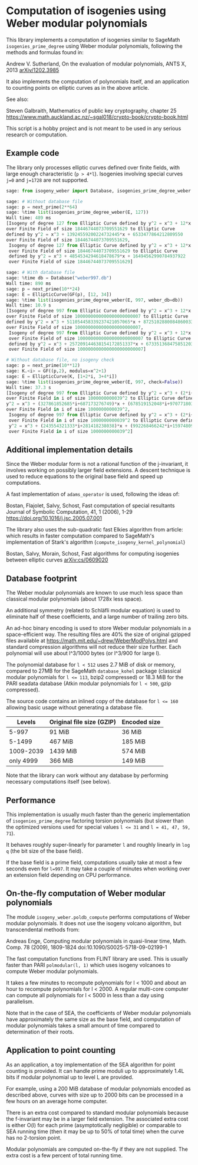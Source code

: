 # Computation of isogenies using Weber modular polynomials

This library implements a computation of isogenies
similar to SageMath `isogenies_prime_degree`
using Weber modular polynomials, following the methods and formulas
found in:

Andrew V. Sutherland, On the evaluation of modular polynomials,
ANTS X, 2013 [arXiv/1202.3985](https://arxiv.org/abs/1202.3985)

It also implements the computation of polynomials itself, and
an application to counting points on elliptic curves as in the above
article.

See also:

Steven Galbraith, Mathematics of public key cryptography, chapter 25
https://www.math.auckland.ac.nz/~sgal018/crypto-book/crypto-book.html

This script is a hobby project and is not meant to be used
in any serious research or computation.

## Example code

The library only processes elliptic curves defined over finite fields,
with large enough characteristic (`p > 4*l`). Isogenies involving
special curves `j=0` and `j=1728` are not supported.

```python
sage: from isogeny_weber import Database, isogenies_prime_degree_weber

sage: # Without database file
sage: p = next_prime(2**64)
sage: %time list(isogenies_prime_degree_weber(E, 127))
Wall time: 489 ms
[Isogeny of degree 127 from Elliptic Curve defined by y^2 = x^3 + 12*x + 34
over Finite Field of size 18446744073709551629 to Elliptic Curve
defined by y^2 = x^3 + 13924559200224732445*x + 6533477864212809550
over Finite Field of size 18446744073709551629,
 Isogeny of degree 127 from Elliptic Curve defined by y^2 = x^3 + 12*x + 34
 over Finite Field of size 18446744073709551629 to Elliptic Curve
 defined by y^2 = x^3 + 4854534294618478679*x + 16494562990784937922
 over Finite Field of size 18446744073709551629]

sage: # With database file
sage: %time db = Database("weber997.db")
Wall time: 890 ms
sage: p = next_prime(10**24)
sage: E = EllipticCurve(GF(p), [12, 34])
sage: %time list(isogenies_prime_degree_weber(E, 997, weber_db=db))
Wall time: 10.9 s
[Isogeny of degree 997 from Elliptic Curve defined by y^2 = x^3 + 12*x + 34
over Finite Field of size 1000000000000000000000007 to Elliptic Curve
defined by y^2 = x^3 + 511054458339237421057065*x + 872510288008486003302584
over Finite Field of size 1000000000000000000000007,
 Isogeny of degree 997 from Elliptic Curve defined by y^2 = x^3 + 12*x + 34
 over Finite Field of size 1000000000000000000000007 to Elliptic Curve
 defined by y^2 = x^3 + 257209144638154172851337*x + 673351368475851203522052
 over Finite Field of size 1000000000000000000000007]

# Without database file, no isogeny check
sage: p = next_prime(10**12)
sage: K.<i> = GF((p,2), modulus=x^2+1)
sage: E = EllipticCurve(K, [1+2*i, 3+4*i])
sage: %time list(isogenies_prime_degree_weber(E, 997, check=False))
Wall time: 37.3 s
[Isogeny of degree 997 from Elliptic Curve defined by y^2 = x^3 + (2*i+1)*x + (4*i+3)
over Finite Field in i of size 1000000000039^2 to Elliptic Curve defined by
y^2 = x^3 + (327861852685*i+687173276749)*x + (678519152048*i+970771803563)
over Finite Field in i of size 1000000000039^2,
 Isogeny of degree 997 from Elliptic Curve defined by y^2 = x^3 + (2*i+1)*x + (4*i+3)
 over Finite Field in i of size 1000000000039^2 to Elliptic Curve defined by
 y^2 = x^3 + (243554321333*i+281418238038)*x + (992268466242*i+159748093203)
 over Finite Field in i of size 1000000000039^2]
```

## Additional implementation details

Since the Weber modular form is not a rational function of
the j-invariant, it involves working on possibly larger field extensions.
A descent technique is used to reduce equations to the original
base field and speed up computations.

A fast implementation of `adams_operator` is used, following the
ideas of:

Bostan, Flajolet, Salvy, Schost, Fast computation of special resultants
Journal of Symbolic Computation, 41, 1 (2006), 1-29
https://doi.org/10.1016/j.jsc.2005.07.001

The library also uses the sub-quadratic fast Elkies algorithm from article:
which results in faster computation compared to SageMath's implementation
of Stark's algorithm (`compute_isogeny_kernel_polynomial`)

Bostan, Salvy, Morain, Schost, Fast algorithms for computing isogenies between elliptic curves
[arXiv:cs/0609020](https://arxiv.org/pdf/cs/0609020.pdf)

## Database footprint

The Weber modular polynomials are known to use much less
space than classical modular polynomials (about 1728x less space).

An additional symmetry (related to Schläfli modular equation)
is used to eliminate half of these coefficients, and a large
number of trailing zero bits.

An ad-hoc binary encoding is used to store Weber modular
polynomials in a space-efficient way. The resulting files
are 40% the size of original gzipped files available at
https://math.mit.edu/~drew/WeberModPolys.html
and standard compression algorithms will not reduce their size
further. Each polynomial will use about l^3/1000 bytes
(or l^3/900 for large l).

The polynomial database for `l < 512` uses 2.7 MiB of disk or memory,
compared to 27MB for the SageMath `database_kohel` package
(classical modular polynomials for `l <= 113`, bzip2 compressed)
or 18.3 MiB for the PARI seadata database (Atkin modular polynomials
for `l < 500`, gzip compressed).

The source code contains an inlined copy of the database for
`l <= 160` allowing basic usage without generating a database
file.

| Levels | Original file size (GZIP) | Encoded size |
| ------ | ------------------------- | ------------ |
| 5-997 | 91 MiB | 36 MiB |
| 5-1499 | 467 MiB | 185 MiB |
| 1009-2039 | 1439 MiB | 574 MiB |
| only 4999 | 366 MiB | 149 MiB |

Note that the library can work without any database
by performing necessary computations itself (see below).

## Performance

This implementation is usually much faster than the generic
implementation of `isogenies_prime_degree` factoring torsion
polynomials (but slower than the optimized versions
used for special values `l <= 31` and `l = 41, 47, 59, 71`).

It behaves roughly super-linearly for parameter `l`
and roughly linearly in `log q` (the bit size of the base field).

If the base field is a prime field, computations usually take
at most a few seconds even for `l=997`. It may take a couple of minutes
when working over an extension field depending on CPU performance.

## On-the-fly computation of Weber modular polynomials

The module `isogeny_weber.poldb_compute` performs computations
of Weber modular polynomials. It does not use the isogeny volcano
algorithm, but transcendental methods from:

Andreas Enge, Computing modular polynomials in quasi-linear time,
Math. Comp. 78 (2009), 1809-1824
doi:10.1090/S0025-5718-09-02199-1

The fast computation functions from FLINT library are used.
This is usually faster than PARI `polmodular(l, 1)` which uses
isogeny volcanoes to compute Weber modular polynomials.

It takes a few minutes to recompute polynomials for l < 1000
and about an hour to recompute polynomials for l < 2000.
A regular multi-core computer can compute all polynomials for l < 5000
in less than a day using parallelism.

Note that in the case of SEA, the coefficients of Weber modular polynomials
have approximately the same size as the base field, and computation
of modular polynomials takes a small amount of time compared
to determination of their roots.

## Application to point counting

As an application, a toy implementation of the SEA algorithm
for point counting is provided. It can handle prime moduli
up to approximately 1.4L bits if modular polynomial up to level L
are provided.

For example, using a 200 MiB database of modular polynomials
encoded as described above, curves with size up to 2000 bits
can be processed in a few hours on an average home computer.

There is an extra cost compared to standard modular polynomials
because the f-invariant may be in a larger field extension.
The associated extra cost is either O(l) for each prime
(asymptotically negligible) or comparable to SEA running time
(then it may be up to 50% of total time) when the curve has no 2-torsion point.

Modular polynomials are computed on-the-fly if they are not
supplied. The extra cost is a few percent of total running time.
